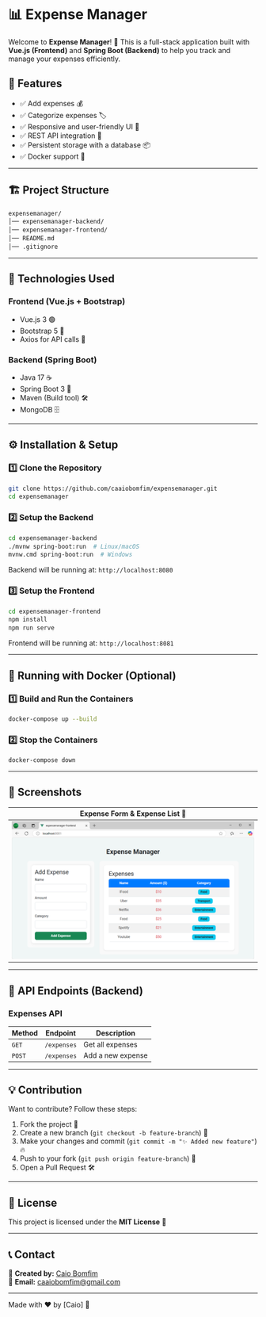 # 📊 Expense Manager

Welcome to **Expense Manager**! 🚀 This is a full-stack application built with **Vue.js (Frontend)** and **Spring Boot (Backend)** to help you track and manage your expenses efficiently.

## 🌟 Features

- ✅ Add expenses 💰
- ✅ Categorize expenses 🏷️
- ✅ Responsive and user-friendly UI 🎨
- ✅ REST API integration 🔗
- ✅ Persistent storage with a database 📦
- ✅ Docker support 🐳

---

## 🏗️ Project Structure

```bash
expensemanager/
│── expensemanager-backend/
│── expensemanager-frontend/
│── README.md
│── .gitignore
```

---

## 🚀 Technologies Used

### **Frontend (Vue.js + Bootstrap)**
- Vue.js 3 🟢
- Bootstrap 5 🎨
- Axios for API calls 🔄

### **Backend (Spring Boot)**
- Java 17 ☕
- Spring Boot 3 🌱
- Maven (Build tool) 🛠️
- MongoDB 🗄️

---

## ⚙️ Installation & Setup

### **1️⃣ Clone the Repository**
```sh
git clone https://github.com/caaiobomfim/expensemanager.git
cd expensemanager
```

### **2️⃣ Setup the Backend**
```sh
cd expensemanager-backend
./mvnw spring-boot:run  # Linux/macOS
mvnw.cmd spring-boot:run  # Windows
```

Backend will be running at: `http://localhost:8080`

### **3️⃣ Setup the Frontend**
```sh
cd expensemanager-frontend
npm install
npm run serve
```

Frontend will be running at: `http://localhost:8081`

---

## 🐳 Running with Docker (Optional)

### **1️⃣ Build and Run the Containers**
```sh
docker-compose up --build
```

### **2️⃣ Stop the Containers**
```sh
docker-compose down
```

---

## 📸 Screenshots

| Expense Form & Expense List 📝 |
|-----------------------------|
| ![Expense Form & List](screenshots/expensemanager-screenshot-v0.0.1.png) |

---

## 🎯 API Endpoints (Backend)

### **Expenses API**
| Method | Endpoint | Description |
|--------|---------|-------------|
| `GET` | `/expenses` | Get all expenses |
| `POST` | `/expenses` | Add a new expense |

---

## 💡 Contribution

Want to contribute? Follow these steps:

1. Fork the project 🍴
2. Create a new branch (`git checkout -b feature-branch`) 🌱
3. Make your changes and commit (`git commit -m "✨ Added new feature"`) 🔥
4. Push to your fork (`git push origin feature-branch`) 🚀
5. Open a Pull Request 🛠️

---

## 📜 License

This project is licensed under the **MIT License** 📜

---

## 📞 Contact

💬 **Created by:** [Caio Bomfim](https://github.com/caaiobomfim)  
📧 **Email:** caaiobomfim@gmail.com  

---

Made with ❤️ by [Caio] 🚀